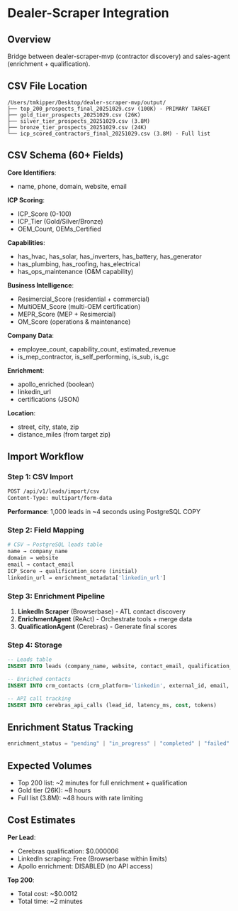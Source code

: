 # Dealer-Scraper Integration

## Overview
Bridge between dealer-scraper-mvp (contractor discovery) and sales-agent (enrichment + qualification).

## CSV File Location
```
/Users/tmkipper/Desktop/dealer-scraper-mvp/output/
├── top_200_prospects_final_20251029.csv (100K) - PRIMARY TARGET
├── gold_tier_prospects_20251029.csv (26K)
├── silver_tier_prospects_20251029.csv (3.8M)
├── bronze_tier_prospects_20251029.csv (24K)
└── icp_scored_contractors_final_20251029.csv (3.8M) - Full list
```

## CSV Schema (60+ Fields)
**Core Identifiers**:
- name, phone, domain, website, email

**ICP Scoring**:
- ICP_Score (0-100)
- ICP_Tier (Gold/Silver/Bronze)
- OEM_Count, OEMs_Certified

**Capabilities**:
- has_hvac, has_solar, has_inverters, has_battery, has_generator
- has_plumbing, has_roofing, has_electrical
- has_ops_maintenance (O&M capability)

**Business Intelligence**:
- Resimercial_Score (residential + commercial)
- MultiOEM_Score (multi-OEM certification)
- MEPR_Score (MEP + Resimercial)
- OM_Score (operations & maintenance)

**Company Data**:
- employee_count, capability_count, estimated_revenue
- is_mep_contractor, is_self_performing, is_sub, is_gc

**Enrichment**:
- apollo_enriched (boolean)
- linkedin_url
- certifications (JSON)

**Location**:
- street, city, state, zip
- distance_miles (from target zip)

## Import Workflow

### Step 1: CSV Import
```bash
POST /api/v1/leads/import/csv
Content-Type: multipart/form-data
```
**Performance**: 1,000 leads in ~4 seconds using PostgreSQL COPY

### Step 2: Field Mapping
```python
# CSV → PostgreSQL leads table
name → company_name
domain → website
email → contact_email
ICP_Score → qualification_score (initial)
linkedin_url → enrichment_metadata['linkedin_url']
```

### Step 3: Enrichment Pipeline
1. **LinkedIn Scraper** (Browserbase) - ATL contact discovery
2. **EnrichmentAgent** (ReAct) - Orchestrate tools + merge data
3. **QualificationAgent** (Cerebras) - Generate final scores

### Step 4: Storage
```sql
-- Leads table
INSERT INTO leads (company_name, website, contact_email, qualification_score, enrichment_status)

-- Enriched contacts
INSERT INTO crm_contacts (crm_platform='linkedin', external_id, email, enrichment_data)

-- API call tracking
INSERT INTO cerebras_api_calls (lead_id, latency_ms, cost, tokens)
```

## Enrichment Status Tracking
```python
enrichment_status = "pending" | "in_progress" | "completed" | "failed"
```

## Expected Volumes
- Top 200 list: ~2 minutes for full enrichment + qualification
- Gold tier (26K): ~8 hours
- Full list (3.8M): ~48 hours with rate limiting

## Cost Estimates
**Per Lead**:
- Cerebras qualification: $0.000006
- LinkedIn scraping: Free (Browserbase within limits)
- Apollo enrichment: DISABLED (no API access)

**Top 200**:
- Total cost: ~$0.0012
- Total time: ~2 minutes
